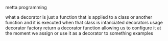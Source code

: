 metta programming

what
  a decorator is just a function that is applied to a class or another function and it is executed when that class is intanciated
decorators usage
  decorator factory
    return a decorator function allowing us to configure it at the moment we assign or use it as a decorator to something
examples